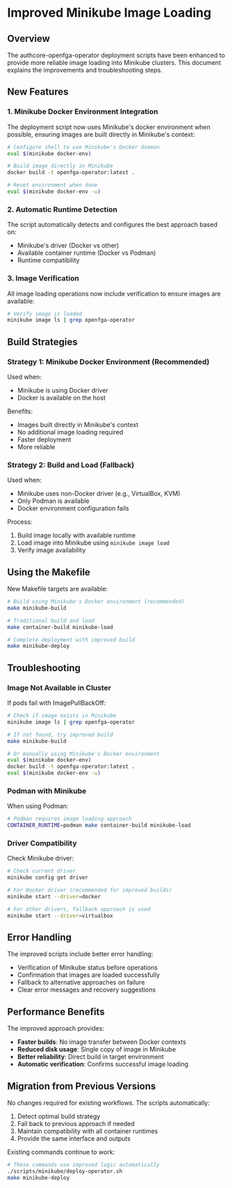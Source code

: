 # Improved Minikube Image Loading

## Overview

The authcore-openfga-operator deployment scripts have been enhanced to provide more reliable image loading into Minikube clusters. This document explains the improvements and troubleshooting steps.

## New Features

### 1. Minikube Docker Environment Integration

The deployment script now uses Minikube's docker environment when possible, ensuring images are built directly in Minikube's context:

```bash
# Configure shell to use Minikube's Docker daemon
eval $(minikube docker-env)

# Build image directly in Minikube
docker build -t openfga-operator:latest .

# Reset environment when done
eval $(minikube docker-env -u)
```

### 2. Automatic Runtime Detection

The script automatically detects and configures the best approach based on:
- Minikube's driver (Docker vs other)
- Available container runtime (Docker vs Podman)
- Runtime compatibility

### 3. Image Verification

All image loading operations now include verification to ensure images are available:

```bash
# Verify image is loaded
minikube image ls | grep openfga-operator
```

## Build Strategies

### Strategy 1: Minikube Docker Environment (Recommended)

Used when:
- Minikube is using Docker driver
- Docker is available on the host

Benefits:
- Images built directly in Minikube's context
- No additional image loading required
- Faster deployment
- More reliable

### Strategy 2: Build and Load (Fallback)

Used when:
- Minikube uses non-Docker driver (e.g., VirtualBox, KVM)
- Only Podman is available
- Docker environment configuration fails

Process:
1. Build image locally with available runtime
2. Load image into Minikube using `minikube image load`
3. Verify image availability

## Using the Makefile

New Makefile targets are available:

```bash
# Build using Minikube's Docker environment (recommended)
make minikube-build

# Traditional build and load
make container-build minikube-load

# Complete deployment with improved build
make minikube-deploy
```

## Troubleshooting

### Image Not Available in Cluster

If pods fail with ImagePullBackOff:

```bash
# Check if image exists in Minikube
minikube image ls | grep openfga-operator

# If not found, try improved build
make minikube-build

# Or manually using Minikube's Docker environment
eval $(minikube docker-env)
docker build -t openfga-operator:latest .
eval $(minikube docker-env -u)
```

### Podman with Minikube

When using Podman:

```bash
# Podman requires image loading approach
CONTAINER_RUNTIME=podman make container-build minikube-load
```

### Driver Compatibility

Check Minikube driver:

```bash
# Check current driver
minikube config get driver

# For Docker driver (recommended for improved builds)
minikube start --driver=docker

# For other drivers, fallback approach is used
minikube start --driver=virtualbox
```

## Error Handling

The improved scripts include better error handling:

- Verification of Minikube status before operations
- Confirmation that images are loaded successfully
- Fallback to alternative approaches on failure
- Clear error messages and recovery suggestions

## Performance Benefits

The improved approach provides:

- **Faster builds**: No image transfer between Docker contexts
- **Reduced disk usage**: Single copy of image in Minikube
- **Better reliability**: Direct build in target environment
- **Automatic verification**: Confirms successful image loading

## Migration from Previous Versions

No changes required for existing workflows. The scripts automatically:

1. Detect optimal build strategy
2. Fall back to previous approach if needed
3. Maintain compatibility with all container runtimes
4. Provide the same interface and outputs

Existing commands continue to work:

```bash
# These commands use improved logic automatically
./scripts/minikube/deploy-operator.sh
make minikube-deploy
```